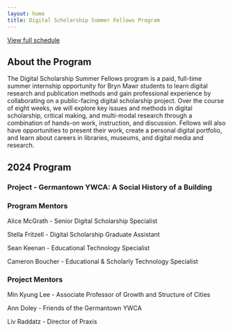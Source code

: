 ```yaml
---
layout: home
title: Digital Scholarship Summer Fellows Program
---
```


[View full schedule](syllabus)

## About the Program

The Digital Scholarship Summer Fellows program is a paid, full-time summer internship opportunity for Bryn Mawr students to learn digital research and publication methods and gain professional experience by collaborating on a public-facing digital scholarship project. Over the course of eight weeks, we will explore key issues and methods in digital scholarship, critical making, and multi-modal research through a combination of hands-on work, instruction, and discussion. Fellows will also have opportunities to present their work, create a personal digital portfolio, and learn about careers in libraries, museums, and digital media and research.

## 2024 Program

### Project - Germantown YWCA: A Social History of a Building

### Program Mentors

Alice McGrath - Senior Digital Scholarship Specialist

Stella Fritzell - Digital Scholarship Graduate Assistant

Sean Keenan - Educational Technology Specialist

Cameron Boucher - Educational & Scholarly Technology Specialist

### Project Mentors

Min Kyung Lee - Associate Professor of Growth and Structure of Cities

Ann Doley - Friends of the Germantown YWCA

Liv Raddatz - Director of Praxis